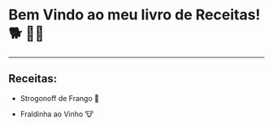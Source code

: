 # Bem Vindo ao meu livro de Receitas! :dog2: :man_cook:

------

## Receitas:

- Strogonoff de Frango :chicken:

- Fraldinha ao Vinho :cow:

  

